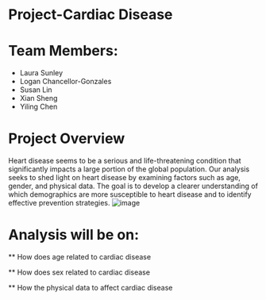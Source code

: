 
# Project-Cardiac Disease

# Team Members:
  - Laura Sunley
  - Logan Chancellor-Gonzales
  - Susan Lin
  - Xian Sheng
  - Yiling Chen

# Project Overview

Heart disease seems to be a serious and life-threatening condition that significantly impacts a large portion of the global population. Our analysis seeks to shed light on heart disease by examining factors such as age, gender, and physical data. The goal is to develop a clearer understanding of which demographics are more susceptible to heart disease and to identify effective prevention strategies. 
![image](https://github.com/user-attachments/assets/73f61d80-2773-4908-82be-423a56fb63fa)


# Analysis will be on:

** How does age related to cardiac disease

** How does sex related to cardiac disease

** How the physical data to affect cardiac disease
